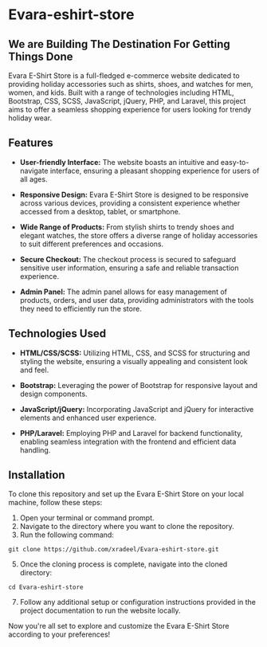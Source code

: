 # Evara-eshirt-store
## We are Building The Destination For Getting Things Done

Evara E-Shirt Store is a full-fledged e-commerce website dedicated to providing holiday accessories such as shirts, shoes, and watches for men, women, and kids. Built with a range of technologies including HTML, Bootstrap, CSS, SCSS, JavaScript, jQuery, PHP, and Laravel, this project aims to offer a seamless shopping experience for users looking for trendy holiday wear.

## Features

- **User-friendly Interface:** The website boasts an intuitive and easy-to-navigate interface, ensuring a pleasant shopping experience for users of all ages.
  
- **Responsive Design:** Evara E-Shirt Store is designed to be responsive across various devices, providing a consistent experience whether accessed from a desktop, tablet, or smartphone.

- **Wide Range of Products:** From stylish shirts to trendy shoes and elegant watches, the store offers a diverse range of holiday accessories to suit different preferences and occasions.

- **Secure Checkout:** The checkout process is secured to safeguard sensitive user information, ensuring a safe and reliable transaction experience.

- **Admin Panel:** The admin panel allows for easy management of products, orders, and user data, providing administrators with the tools they need to efficiently run the store.

## Technologies Used
  
- **HTML/CSS/SCSS:** Utilizing HTML, CSS, and SCSS for structuring and styling the website, ensuring a visually appealing and consistent look and feel.

- **Bootstrap:** Leveraging the power of Bootstrap for responsive layout and design components.

- **JavaScript/jQuery:** Incorporating JavaScript and jQuery for interactive elements and enhanced user experience.

- **PHP/Laravel:** Employing PHP and Laravel for backend functionality, enabling seamless integration with the frontend and efficient data handling.

## Installation

To clone this repository and set up the Evara E-Shirt Store on your local machine, follow these steps:

1. Open your terminal or command prompt.
2. Navigate to the directory where you want to clone the repository.
3. Run the following command:
```
git clone https://github.com/xradeel/Evara-eshirt-store.git
```
5. Once the cloning process is complete, navigate into the cloned directory:
```
cd Evara-eshirt-store
```
7. Follow any additional setup or configuration instructions provided in the project documentation to run the website locally.

Now you're all set to explore and customize the Evara E-Shirt Store according to your preferences!


